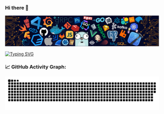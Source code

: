 ### Hi there 👋

<!--   my-header-img -->
![](https://raw.githubusercontent.com/DreamCollector/FigureBed/main/img/header_.png)

<!--   my-ticker -->    
[![Typing SVG](https://readme-typing-svg.demolab.com?font=Fira+Code&weight=700&pause=1000&center=%E9%94%99%E8%AF%AF%E7%9A%84&vCenter=%E9%94%99%E8%AF%AF%E7%9A%84&repeat=%E7%9C%9F%E7%9A%84&random=%E9%94%99%E8%AF%AF%E7%9A%84&width=435&lines=Hi%2C+I'm+DreamCollector+%F0%9F%A4%AA;Welcome+to+my+profile~~;With+ghostly+and+bizarre+ideas+%F0%9F%91%BB;Over+3+years+of+development+experience)](https://git.io/typing-svg)

### 📈 GitHub Activity Graph:

<!-- DreamCollector's github activity graph-->

![DreamCollector's github activity graph](https://raw.githubusercontent.com/DreamCollector/FigureBed/main/img/github-contribution-grid-snake.svg)

